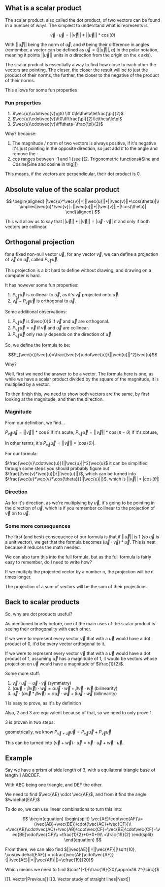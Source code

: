 
## What is a scalar product

The scalar product, also called the dot product, of two vectors can be found in a number of ways. The simplest to understand what is represents is

$$
\vec{v}\cdot\vec{u}=||\vec{v}||*||\vec{u}||*\cos(\theta)
$$

With $||\vec{u}||$ being the norm of $\vec{u}$, and $\theta$ being their difference in angles (remember, a vector can be defined as $\vec{u}=(||\vec{u}||, \alpha)$ in the polar notation, meaning it points $||\vec{u}||$ units in $\alpha$ direction from the origin on the x axis).

The scalar product is essentially a way to find how close to each other the vectors are pointing. The closer, the closer the result will be to just the product of their norms, the further, the closer to the negative of the product of their norms.

This allows for some fun properties

### Fun properties

1. $\vec{u}\cdot\vec{v}\gt0 \iff 0\le\theta\le\frac{\pi}{2}$
2. $\vec{u}\cdot\vec{v}\lt0\iff\frac{\pi}{2}\le\theta\le\pi$
3. $\vec{u}\cdot\vec{v}\iff\theta=\frac{\pi}{2}$

Why? because:
1. The magnitude / norm of two vectors is always positive, if it's negative it's just pointing in the opposite direction, so just add $\pi$ to the angle and remove the -
2. cos ranges between -1 and 1 (see [[2. Trigonometric functions#Sine and Cosine|Sine and cosine in trig]])

This means, if the vectors are perpendicular, their dot product is 0.

## Absolute value of the scalar product

$$
\begin{aligned}
|\vec{u}*\vec{v}|=|||\vec{u}||*||\vec{v}||*\cos(\theta)|\\
\implies|\vec{u}*\vec{v}|=||\vec{u}||*||\vec{v}||*|\cos(\theta)|
\end{aligned}
$$

This will allow us to say that $||\vec{u}||*||\vec{v}||=|\vec{u}\cdot\vec{v}|$ if and only if both vectors are collinear.


## Orthogonal projection

for a fixed non-null vector $\vec{u}$, for any vector $\vec{v}$, we can define a projection of $\vec{v}$ on $\vec{u}$, called $P_{\vec{v}}\vec{u}$.

This projection is a bit hard to define without drawing, and drawing on a computer is hard.

It has however some fun properties:

1. $P_{\vec{v}}\vec{u}$ is collinear to $\vec{u}$, as it's $\vec{v}$ projected onto $\vec{u}$.
2. $\vec{v}-P_{\vec{v}}\vec{u}$ is orthogonal to $\vec{u}$.

Some additional observations:

1. $P_{\vec{v}}\vec{u}$ is $\vec{0}$ if $\vec{v}$ and $\vec{u}$ are orthogonal.
2. $P_{\vec{v}}\vec{u}=\vec{v}$ if $\vec{v}$ and $\vec{u}$ are collinear.
3. $P_{\vec{v}}\vec{u}$ only really depends on the direction of $\vec{u}$

So, we define the formula to be:

$$P_{\vec{v}}\vec{u}=\frac{\vec{v}\cdot\vec{u}}{||\vec{u}||^2}\vec{u}$$

Why?

Well, first we need the answer to be a vector. The formula here is one, as while we have a scalar product divided by the square of the magnitude, it is multiplied by a vector.

To then finish this, we need to show both vectors are the same, by first looking at the magnitude, and then the direction.

### Magnitude

From our definition, we find...

$P_{\vec{v}}\vec{u}=||\vec{v}||*\cos{\theta}$ if it's acute,
$P_{\vec{v}}\vec{u}=||\vec{v}||*\cos(\pi-\theta)$ if it's obtuse,

In other terms, it's $P_{\vec{v}}\vec{u}=||\vec{v}||*|\cos(\theta)|$.

For our formula:

$\frac{\vec{v}\cdot\vec{u}}{||\vec{u}||^2}\vec{u}$ it can be simplified through some steps you should probably figure out $\frac{|\vec{v}*\vec{u}|}{||\vec{u}||}$, which can be turned into $\frac{\vec{u}*\vec{v}*\cos{\theta}}{||\vec{u}||}$, which is $||\vec{v}||*|\cos(\theta|)$

### Direction

As for it's direction, as we're multiplying by $\vec{u}$, it's going to be pointing in the direction of $\vec{u}$, which is if you remember collinear to the projection of $\vec{v}$ on to $\vec u$. 

### Some more consequences

The first (and best) consequence of our formula is that if $||\vec{u}||$ is 1 (so $\vec{u}$ is a unit vector), we get that the formula becomes $(\vec{u}\cdot\vec{v})*\vec{u}$. This is neat because it reduces the math needed. 

We can also turn this into the full formula, but as the full formula is fairly easy to remember, do I need to write how?

If we multiply the projected vector by a number n, the projection will be n times longer.

The projection of a sum of vectors will be the sum of their projections

## Back to scalar products

So, why are dot products useful?

As mentioned briefly before, one of the main uses of the scalar product is seeing their orthogonality with each other.

If we were to represent every vector $\vec{v}$ that with a $\vec{u}$ would have  a dot product of 0, it'd be every vector orthogonal to it.

If we were to represent every vector $\vec{v}$ that with a $\vec{u}$ would have  a dot product of 1, assuming $\vec{u}$ has a magnitude of 1, it would be vectors whose projection on $\vec{u}$ would have a magnitude of $\frac{1}{2}$.


Some more stuff:
1. $\vec{v}\cdot\vec{u}=\vec{u}\cdot\vec{v}$ (symmetry)
2. $(\alpha\vec{u}+\beta\vec{v})\cdot\vec{w}=\alpha\vec{u}\cdot\vec{w}+\beta\vec{v}\cdot\vec{w}$ (bilinearity)
3. $\vec{u}\cdot(\alpha\vec{v}*\beta\vec{w})=\alpha\vec{u}\cdot\vec{w}+\beta\vec{u}\cdot\vec{w}$ (bilinearity)

1 is easy to prove, as it's by definition

Also, 2 and 3 are equivalent because of that, so we need to only prove 1.

3 is proven in two steps:

geometrically, we know $P_{\vec{v}+\vec{u}}\vec{u}=P_{\vec{v}}\vec{u}+P_{\vec{v}}\vec{u}$

This can be turned into $(\vec{v}+\vec{w})\cdot\vec{u}=\vec{v}\cdot\vec{u}+\vec{w}\cdot\vec{u}$.

## Example

Say we have a prism of side length of 3, with a equilateral triangle base of length 1 ABCDEF.

With ABC being one triangle, and DEF the other.

We need to find $\vec{AE} \cdot \vec{AF}$, and from it find the angle $\widehat{EAF}$

To do so, we can use linear combinations to turn this into:

$$
\begin{equation}
\begin{split}
\vec{AE}\cdot\vec{AF}\\=(\vec{AB}+\vec{BE})\cdot(\vec{AC}+\vec{CF})\\
=\vec{AB}\cdot\vec{AC}+\vec{AB}\cdot\vec{CF}+\vec{BE}\cdot\vec{CF}+\vec{BE}\cdot\vec{CF}\\
=\frac{1}{2}+0+0+9\\
=\frac{19}{2}
\end{split}
\end{equation}
$$


From there, we can also find
$||\vec{AE}||=||\vec{AF}||\sqrt{10}, \cos(\widehat{EAF}) = \cfrac{\vec{AE}\cdot\vec{AF}}{||\vec{AE}||*||\vec{AF}||}=\cfrac{19}{20}$

Which means we need to find $\cos^{-1}(\frac{19}{20}\approx18.2^{\circ})$

[[1. Vector|Previous]]
[[3. Vector study of straight lines|Next]]
